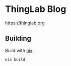 # ThingLab Blog

<https://thinglab.org>

## Building

Build with [nix].

```bash
nix build
```

[nix]: https://nixos.org
